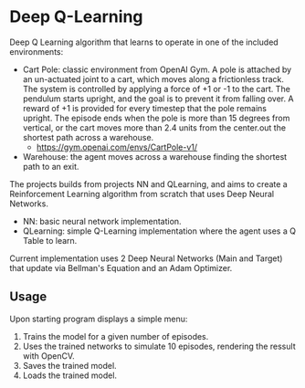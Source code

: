 # Deep Q-Learning

Deep Q Learning algorithm that learns to operate in one of the included environments:
- Cart Pole: classic environment from OpenAI Gym. A pole is attached by an un-actuated joint to a cart, which moves along a frictionless track. The system is controlled by applying a force of +1 or -1 to the cart. The pendulum starts upright, and the goal is to prevent it from falling over. A reward of +1 is provided for every timestep that the pole remains upright. The episode ends when the pole is more than 15 degrees from vertical, or the cart moves more than 2.4 units from the center.out the shortest path across a warehouse.
    - https://gym.openai.com/envs/CartPole-v1/
- Warehouse: the agent moves across a warehouse finding the shortest path to an exit.

The projects builds from projects NN and QLearning, and aims to create a Reinforcement Learning algorithm from scratch that uses Deep Neural Networks.
- NN: basic neural network implementation.
- QLearning: simple Q-Learning implementation where the agent uses a Q Table to learn.

Current implementation uses 2 Deep Neural Networks (Main and Target) that update via Bellman's Equation and an Adam Optimizer.


## Usage

Upon starting program displays a simple menu:
1. Trains the model for a given number of episodes.
2. Uses the trained networks to simulate 10 episodes, rendering the ressult with OpenCV.
3. Saves the trained model.
4. Loads the trained model.
